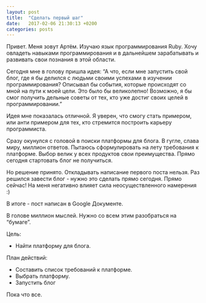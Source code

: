 ```yaml
---
layout: post
title:  "Сделать первый шаг"
date:   2017-02-06 21:30:13 +0200
categories: posts
---
```

Привет. Меня зовут Артём. Изучаю язык программирования Ruby. Хочу овладеть навыками программирования и в дальнейшем зарабатывать и развивать свои познания в этой области.

Сегодня мне в голову пришла идея:
“А что, если мне запустить свой блог, где я бы делился с людьми своими успехами в изучении программирования? Описывал бы события, которые происходят со мной на пути к моей цели. Это было бы великолепно! Возможно, я бы смог получить дельные советы от тех, кто уже достиг своих целей в программировании.”

Идея мне показалась отличной. Я уверен, что смогу стать примером, или анти примером для тех, кто стремится построить карьеру программиста.

Сразу окунулся с головой в поиски платформы для блога. В гугле, слава миру, миллион ответов. Пытаюсь сформулировать на лету требования к платформе. Выбор велик у всех продуктов свои преимущества. Прямо сегодня стартовать блог не получиться. 

Но решение принято. Откладывать написание первого поста нельзя. Раз решился завести блог - нужно это сделать прямо сегодня. Прямо сейчас! На меня негативно влияет сила неосуществленного намерения :)

В итоге - пост написан в Google Документе.

В голове миллион мыслей. Нужно со всем этим разобраться на “бумаге”. 

Цель:

* Найти платформу для блога.

План действий:

* Составить список требований к платформе.
* Выбрать платформу.
* Запустить блог

Пока что все.
